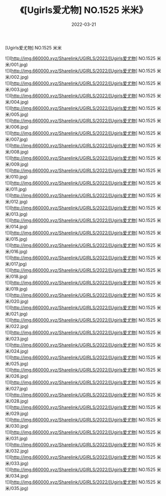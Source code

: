 ﻿---
layout: post
title:  《[Ugirls爱尤物] NO.1525 米米》
date:   2022-03-21
img: http://img.660000.xyz/Sharelink/UGIRLS/2022/[Ugirls爱尤物] NO.1525 米米/000.jpg
categories: [美女, 清纯, 唯美]
---

[Ugirls爱尤物] NO.1525 米米

 ![](http://img.660000.xyz/Sharelink/UGIRLS/2022/[Ugirls爱尤物] NO.1525 米米/001.jpg) <br>![](http://img.660000.xyz/Sharelink/UGIRLS/2022/[Ugirls爱尤物] NO.1525 米米/002.jpg) <br>![](http://img.660000.xyz/Sharelink/UGIRLS/2022/[Ugirls爱尤物] NO.1525 米米/003.jpg) <br>![](http://img.660000.xyz/Sharelink/UGIRLS/2022/[Ugirls爱尤物] NO.1525 米米/004.jpg) <br>![](http://img.660000.xyz/Sharelink/UGIRLS/2022/[Ugirls爱尤物] NO.1525 米米/005.jpg) <br>![](http://img.660000.xyz/Sharelink/UGIRLS/2022/[Ugirls爱尤物] NO.1525 米米/006.jpg) <br>![](http://img.660000.xyz/Sharelink/UGIRLS/2022/[Ugirls爱尤物] NO.1525 米米/007.jpg) <br>![](http://img.660000.xyz/Sharelink/UGIRLS/2022/[Ugirls爱尤物] NO.1525 米米/008.jpg) <br>![](http://img.660000.xyz/Sharelink/UGIRLS/2022/[Ugirls爱尤物] NO.1525 米米/009.jpg) <br>![](http://img.660000.xyz/Sharelink/UGIRLS/2022/[Ugirls爱尤物] NO.1525 米米/010.jpg) <br>![](http://img.660000.xyz/Sharelink/UGIRLS/2022/[Ugirls爱尤物] NO.1525 米米/011.jpg) <br>![](http://img.660000.xyz/Sharelink/UGIRLS/2022/[Ugirls爱尤物] NO.1525 米米/012.jpg) <br>![](http://img.660000.xyz/Sharelink/UGIRLS/2022/[Ugirls爱尤物] NO.1525 米米/013.jpg) <br>![](http://img.660000.xyz/Sharelink/UGIRLS/2022/[Ugirls爱尤物] NO.1525 米米/014.jpg) <br>![](http://img.660000.xyz/Sharelink/UGIRLS/2022/[Ugirls爱尤物] NO.1525 米米/015.jpg) <br>![](http://img.660000.xyz/Sharelink/UGIRLS/2022/[Ugirls爱尤物] NO.1525 米米/016.jpg) <br>![](http://img.660000.xyz/Sharelink/UGIRLS/2022/[Ugirls爱尤物] NO.1525 米米/017.jpg) <br>![](http://img.660000.xyz/Sharelink/UGIRLS/2022/[Ugirls爱尤物] NO.1525 米米/018.jpg) <br>![](http://img.660000.xyz/Sharelink/UGIRLS/2022/[Ugirls爱尤物] NO.1525 米米/019.jpg) <br>![](http://img.660000.xyz/Sharelink/UGIRLS/2022/[Ugirls爱尤物] NO.1525 米米/020.jpg) <br>![](http://img.660000.xyz/Sharelink/UGIRLS/2022/[Ugirls爱尤物] NO.1525 米米/021.jpg) <br>![](http://img.660000.xyz/Sharelink/UGIRLS/2022/[Ugirls爱尤物] NO.1525 米米/022.jpg) <br>![](http://img.660000.xyz/Sharelink/UGIRLS/2022/[Ugirls爱尤物] NO.1525 米米/023.jpg) <br>![](http://img.660000.xyz/Sharelink/UGIRLS/2022/[Ugirls爱尤物] NO.1525 米米/024.jpg) <br>![](http://img.660000.xyz/Sharelink/UGIRLS/2022/[Ugirls爱尤物] NO.1525 米米/025.jpg) <br>![](http://img.660000.xyz/Sharelink/UGIRLS/2022/[Ugirls爱尤物] NO.1525 米米/026.jpg) <br>![](http://img.660000.xyz/Sharelink/UGIRLS/2022/[Ugirls爱尤物] NO.1525 米米/027.jpg) <br>![](http://img.660000.xyz/Sharelink/UGIRLS/2022/[Ugirls爱尤物] NO.1525 米米/028.jpg) <br>![](http://img.660000.xyz/Sharelink/UGIRLS/2022/[Ugirls爱尤物] NO.1525 米米/029.jpg) <br>![](http://img.660000.xyz/Sharelink/UGIRLS/2022/[Ugirls爱尤物] NO.1525 米米/030.jpg) <br>![](http://img.660000.xyz/Sharelink/UGIRLS/2022/[Ugirls爱尤物] NO.1525 米米/031.jpg) <br>![](http://img.660000.xyz/Sharelink/UGIRLS/2022/[Ugirls爱尤物] NO.1525 米米/032.jpg) <br>![](http://img.660000.xyz/Sharelink/UGIRLS/2022/[Ugirls爱尤物] NO.1525 米米/033.jpg) <br>![](http://img.660000.xyz/Sharelink/UGIRLS/2022/[Ugirls爱尤物] NO.1525 米米/034.jpg) <br>![](http://img.660000.xyz/Sharelink/UGIRLS/2022/[Ugirls爱尤物] NO.1525 米米/035.jpg) <br>